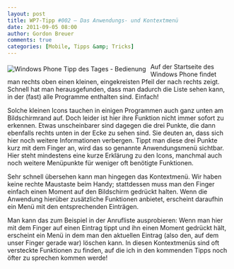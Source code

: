 ```yaml
---
layout: post
title: WP7-Tipp #002 – Das Anwendungs- und Kontextmenü
date: 2011-09-05 08:00
author: Gordon Breuer
comments: true
categories: [Mobile, Tipps &amp; Tricks]
---
```

<p><img style="margin: 5px 10px 10px 0px; float: left;" src="http://anheledirwp.blob.core.windows.net/wordpress/2011/09/bedienung1.png" alt="Windows Phone Tipp des Tages - Bedienung" /></p>
<p>Auf der Startseite des Windows Phone findet man rechts oben einen kleinen, eingekreisten Pfeil der nach rechts zeigt. Schnell hat man herausgefunden, dass man dadurch die Liste sehen kann, in der (fast) alle Programme enthalten sind. Einfach!</p>
<p>Solche kleinen Icons tauchen in einigen Programmen auch ganz unten am Bildschirmrand auf. Doch leider ist hier ihre Funktion nicht immer sofort zu erkennen. Etwas unscheinbarer sind dagegen die drei Punkte, die dann ebenfalls rechts unten in der Ecke zu sehen sind. Sie deuten an, dass sich hier noch weitere Informationen verbergen. Tippt man diese drei Punkte kurz mit dem Finger an, wird das so genannte Anwendungsmen&uuml; sichtbar. Hier steht mindestens eine kurze Erkl&auml;rung zu den Icons, manchmal auch noch weitere Men&uuml;punkte f&uuml;r weniger oft ben&ouml;tigte Funktionen.</p>
<p>Sehr schnell &uuml;bersehen kann man hingegen das Kontextmen&uuml;. Wir haben keine rechte Maustaste beim Handy; stattdessen muss man den Finger einfach einen Moment auf den Bildschirm gedr&uuml;ckt halten. Wenn die Anwendung hier&uuml;ber zus&auml;tzliche Funktionen anbietet, erscheint daraufhin ein Men&uuml; mit den entsprechenden Eintr&auml;gen.</p>
<p>Man kann das zum Beispiel in der Anrufliste ausprobieren: Wenn man hier mit dem Finger auf einen Eintrag tippt und ihn einen Moment gedr&uuml;ckt h&auml;lt, erscheint ein Men&uuml; in dem man den aktuellen Eintrag (also den, auf dem unser Finger gerade war) l&ouml;schen kann. In diesen Kontextmen&uuml;s sind oft versteckte Funktionen zu finden, auf die ich in den kommenden Tipps noch &ouml;fter zu sprechen kommen werde!</p>

